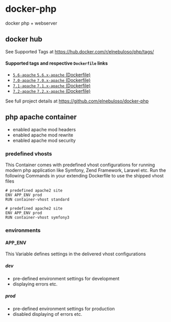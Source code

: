 # docker-php

docker php + webserver

## docker hub

See Supported Tags at https://hub.docker.com/r/elnebuloso/php/tags/

#### Supported tags and respective `Dockerfile` links

- [`5.6-apache` `5.6.x-apache` (Dockerfile)](https://github.com/elnebuloso/docker-php/blob/master/apache/Dockerfile)
- [`7.0-apache` `7.0.x-apache` (Dockerfile)](https://github.com/elnebuloso/docker-php/blob/master/apache/Dockerfile)
- [`7.1-apache` `7.1.x-apache` (Dockerfile)](https://github.com/elnebuloso/docker-php/blob/master/apache/Dockerfile)
- [`7.2-apache` `7.2.x-apache` (Dockerfile)](https://github.com/elnebuloso/docker-php/blob/master/apache/Dockerfile)

See full project details at https://github.com/elnebuloso/docker-php

## php apache container

- enabled apache mod headers
- enabled apache mod rewrite
- enabled apache mod security

### predefined vhosts

This Container comes with predefined vhost configurations for running modern php application like Symfony, Zend Framework, Laravel etc.
Run the following Commands in your extending Dockerfile to use the shipped vhost files

```
# predefined apache2 site
ENV APP_ENV prod
RUN container-vhost standard
```

```
# predefined apache2 site
ENV APP_ENV prod
RUN container-vhost symfony3
```

### environments

#### APP_ENV

This Variable defines settings in the delivered vhost configurations

##### dev

- pre-defined environment settings for development
- displaying errors etc.

##### prod

- pre-defined environment settings for production
- disabled displaying of errors etc.